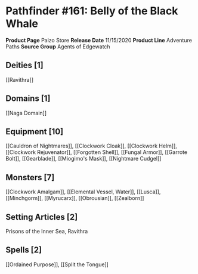 ﻿---
id: '51'
name: Pathfinder 161. Belly of the Black Whale
rarity: Common
source: null
trait: null
type: Source

---
# Pathfinder #161: Belly of the Black Whale

**Product Page** Paizo Store
**Release Date** 11/15/2020
**Product Line** Adventure Paths
**Source Group** Agents of Edgewatch

## Deities [1]

[[Ravithra]]

## Domains [1]

[[Naga Domain]]

## Equipment [10]

[[Cauldron of Nightmares]], [[Clockwork Cloak]], [[Clockwork Helm]], [[Clockwork Rejuvenator]], [[Forgotten Shell]], [[Fungal Armor]], [[Garrote Bolt]], [[Gearblade]], [[Miogimo's Mask]], [[Nightmare Cudgel]]

## Monsters [7]

[[Clockwork Amalgam]], [[Elemental Vessel, Water]], [[Lusca]], [[Minchgorm]], [[Myrucarx]], [[Obrousian]], [[Zealborn]]

## Setting Articles [2]

Prisons of the Inner Sea, Ravithra

## Spells [2]

[[Ordained Purpose]], [[Split the Tongue]]